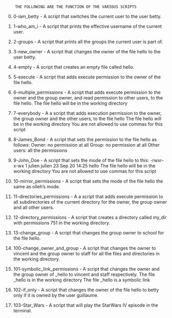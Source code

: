 		THE FOLLOWING ARE THE FUNCTION OF THE VARIOUS SCRIPTS
0. 0-iam_betty	    	      	- A script that switches the current user to the user betty.

1. 1-who_am_i			- A script that prints the effective username of the current user.

2. 2-groups			- A script that prints all the groups the current user is part of.

3. 3-new_owner			- A script that changes the owner of the file hello to the user betty.

4. 4-empty			- A script that creates an empty file called hello.

5. 5-execute			- A script that adds execute permission to the owner of the file hello.

6. 6-multiple_permissions	- A script that adds execute permission to the owner and the group owner, and read permission to other users, to the file hello.
   				  The file hello will be in the working directory

7. 7-everybody			- A a script that adds execution permission to the owner, the group owner and the other users, to the file hello
   				      The file hello will be in the working directory
    	       	       	      	      You are not allowed to use commas for this script

8. 8-James_Bond			- A script that sets the permission to the file hello as follows:
   				Owner: no permission at all
				Group: no permission at all
				Other users: all the permissions

9. 9-John_Doe			- A script that sets the mode of the file hello to this:
   				  -rwxr-x-wx 1 julien julien 23 Sep 20 14:25 hello
				  The file hello will be in the working directory
				  You are not allowed to use commas for this script

10. 10-mirror_permissions	- A script that sets the mode of the file hello the same as olleh’s mode.

11. 11-directories_permissions	- A a script that adds execute permission to all subdirectories of the current directory for the owner, the group owner and all other users.

12. 12-directory_permissions	- A script that creates a directory called my_dir with permissions 751 in the working directory.

13. 13-change_group		- A script that changes the group owner to school for the file hello.

14. 100-change_owner_and_group	- A script that changes the owner to vincent and the group owner to staff for all the files and directories in the working directory.

15. 101-symbolic_link_permissions - A script that changes the owner and the group owner of _hello to vincent and staff respectively.
    				  The file _hello is in the working directory
    	 	      	  	  The file _hello is a symbolic link

16. 102-if_only			  - A script that changes the owner of the file hello to betty only if it is owned by the user guillaume.

17. 103-Star_Wars		  - A script that will play the StarWars IV episode in the terminal.